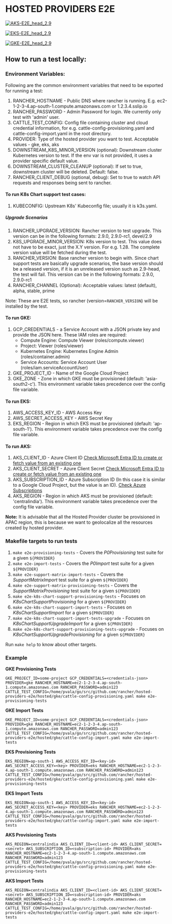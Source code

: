 # HOSTED PROVIDERS E2E

[![AKS-E2E_head_2.9](https://github.com/rancher/hosted-providers-e2e/actions/workflows/aks.yaml/badge.svg?branch=main)](https://github.com/rancher/hosted-providers-e2e/actions/workflows/aks.yaml)

[![EKS-E2E_head_2.9](https://github.com/rancher/hosted-providers-e2e/actions/workflows/eks.yaml/badge.svg?branch=main)](https://github.com/rancher/hosted-providers-e2e/actions/workflows/eks.yaml)

[![GKE-E2E_head_2.9](https://github.com/rancher/hosted-providers-e2e/actions/workflows/gke.yaml/badge.svg?branch=main)](https://github.com/rancher/hosted-providers-e2e/actions/workflows/gke.yaml)

## How to run a test locally:

### Environment Variables:
Following are the common environment variables that need to be exported for running a test:
1. RANCHER_HOSTNAME - Public DNS where rancher is running. E.g. ec2-1-2-3-4.ap-south-1.compute.amazonaws.com or 1.2.3.4.sslip.io
2. RANCHER_PASSWORD - Admin Password for login. We currently only test with 'admin' user.
3. CATTLE_TEST_CONFIG: Config file containing cluster and cloud credential information, for e.g. cattle-config-provisioning.yaml and cattle-config-import.yaml in the root directory.
4. PROVIDER: Type of the hosted provider you want to test. Acceptable values - gke, eks, aks
5. DOWNSTREAM_K8S_MINOR_VERSION (optional): Downstream cluster Kubernetes version to test. If the env var is not provided, it uses a provider specific default value.
6. DOWNSTREAM_CLUSTER_CLEANUP (optional): If set to true, downstream cluster will be deleted. Default: false. 
7. RANCHER_CLIENT_DEBUG (optional, debug): Set to true to watch API requests and responses being sent to rancher.

#### To run K8s Chart support test cases:
1. KUBECONFIG: Upstream K8s' Kubeconfig file; usually it is k3s.yaml.

##### Upgrade Scenarios
1. RANCHER_UPGRADE_VERSION: Rancher version to test upgrade. This version can be in the following formats: 2.9.0, 2.9.0-rc1, devel/2.9
2. K8S_UPGRADE_MINOR_VERSION: K8s version to test. This value does not have to be exact, just the X.Y version. For e.g. 1.28. The complete version value will be fetched during the test.
3. RANCHER_VERSION: Base rancher version to begin with. Since chart support tests are basically upgrade scenarios, the base version should be a released version, if it is an unreleased version such as 2.9-head, the test will fail. This version can be in the following formats: 2.9.0, 2.9.0-rc1
4. RANCHER_CHANNEL (Optional): Acceptable values: latest (default), alpha, stable, prime

Note: These are E2E tests, so rancher (version=`RANCHER_VERSION`) will be installed by the test.

#### To run GKE:
1. GCP_CREDENTIALS - a Service Account with a JSON private key and provide the JSON here. These IAM roles are required:
   - Compute Engine: Compute Viewer (roles/compute.viewer)
   - Project: Viewer (roles/viewer)
   - Kubernetes Engine: Kubernetes Engine Admin (roles/container.admin)
   - Service Accounts: Service Account User (roles/iam.serviceAccountUser)
2. GKE_PROJECT_ID - Name of the Google Cloud Project
3. GKE_ZONE - Zone in which GKE must be provisioned (default: 'asia-south2-c'). This environment variable takes precedence over the config file variable.

#### To run EKS:
1. AWS_ACCESS_KEY_ID - AWS Access Key
2. AWS_SECRET_ACCESS_KEY - AWS Secret Key
3. EKS_REGION - Region in which EKS must be provisioned (default: 'ap-south-1'). This environment variable takes precedence over the config file variable.

#### To run AKS:
1. AKS_CLIENT_ID - Azure Client ID [Check Microsoft Entra ID to create or fetch value from an existing one](https://learn.microsoft.com/en-us/entra/identity-platform/howto-create-service-principal-portal)
2. AKS_CLIENT_SECRET - Azure Client Secret [Check Microsoft Entra ID to create or fetch value from an existing one](https://learn.microsoft.com/en-us/entra/identity-platform/howto-create-service-principal-portal)
3. AKS_SUBSCRIPTION_ID - Azure Subscription ID (In this case it is similar to a Google Cloud Project, but the value is an ID). [Check Azure Subscriptions](https://learn.microsoft.com/en-us/microsoft-365/enterprise/subscriptions-licenses-accounts-and-tenants-for-microsoft-cloud-offerings?view=o365-worldwide#subscriptions)
4. AKS_REGION - Region in which AKS must be provisioned (default: 'centralindia'). This environment variable takes precedence over the config file variable.

**Note:** It is advisable that all the Hosted Provider cluster be provisioned in APAC region, this is because we want to geolocalize all the resources created by hosted provider.

### Makefile targets to run tests
1. `make e2e-provisioning-tests` - Covers the _P0Provisioning_ test suite for a given `${PROVIDER}`
2. `make e2e-import-tests` - Covers the _P0Import_ test suite for a given `${PROVIDER}`
3. `make e2e-support-matrix-import-tests` - Covers the _SupportMatrixImport_ test suite for a given `${PROVIDER}`
4. `make e2e-support-matrix-provisioning-tests` - Covers the _SupportMatrixProvisioning_ test suite for a given `${PROVIDER}`
5. `make e2e-k8s-chart-support-provisioning-tests` - Focuses on _K8sChartSupportProvisioning_ for a given `${PROVIDER}`
6. `make e2e-k8s-chart-support-import-tests` - Focuses on _K8sChartSupportImport_ for a given `${PROVIDER}`
7. `make e2e-k8s-chart-support-import-tests-upgrade` - Focuses on _K8sChartSupportUpgradeImport_ for a given `${PROVIDER}`
8. `make e2e-k8s-chart-support-provisioning-tests-upgrade` - Focuses on _K8sChartSupportUpgradeProvisioning_ for a given `${PROVIDER}`

Run `make help` to know about other targets.

### Example
**GKE Provisioning Tests**
```shell
GKE_PROJECT_ID=some-project GCP_CREDENTIALS=<credentials-json> PROVIDER=gke RANCHER_HOSTNAME=ec2-1-2-3-4.ap-south-1.compute.amazonaws.com RANCHER_PASSWORD=admin123 CATTLE_TEST_CONFIG=/home/pvala/go/src/github.com/rancher/hosted-providers-e2e/hosted/gke/cattle-config-provisioning.yaml make e2e-provisioning-tests
```

**GKE Import Tests**
```shell
GKE_PROJECT_ID=some-project GCP_CREDENTIALS=<credentials-json> PROVIDER=gke RANCHER_HOSTNAME=ec2-1-2-3-4.ap-south-1.compute.amazonaws.com RANCHER_PASSWORD=admin123 CATTLE_TEST_CONFIG=/home/pvala/go/src/github.com/rancher/hosted-providers-e2e/hosted/gke/cattle-config-import.yaml make e2e-import-tests
```

**EKS Provisioning Tests**
```shell
EKS_REGION=ap-south-1 AWS_ACCESS_KEY_ID=<key-id> AWS_SECRET_ACCESS_KEY=<key> PROVIDER=eks RANCHER_HOSTNAME=ec2-1-2-3-4.ap-south-1.compute.amazonaws.com RANCHER_PASSWORD=admin123 CATTLE_TEST_CONFIG=/home/pvala/go/src/github.com/rancher/hosted-providers-e2e/hosted/gke/cattle-config-provisioning.yaml make e2e-provisioning-tests
```

**EKS Import Tests**
```shell
EKS_REGION=ap-south-1 AWS_ACCESS_KEY_ID=<key-id> AWS_SECRET_ACCESS_KEY=<key> PROVIDER=eks RANCHER_HOSTNAME=ec2-1-2-3-4.ap-south-1.compute.amazonaws.com RANCHER_PASSWORD=admin123 CATTLE_TEST_CONFIG=/home/pvala/go/src/github.com/rancher/hosted-providers-e2e/hosted/gke/cattle-config-import.yaml make e2e-import-tests
```

**AKS Provisioning Tests**
```shell
AKS_REGION=centralindia AKS_CLIENT_ID=<client-id> AKS_CLIENT_SECRET=<secret> AKS_SUBSCRIPTION_ID=<subscription-id> PROVIDER=aks RANCHER_HOSTNAME=ec2-1-2-3-4.ap-south-1.compute.amazonaws.com RANCHER_PASSWORD=admin123 CATTLE_TEST_CONFIG=/home/pvala/go/src/github.com/rancher/hosted-providers-e2e/hosted/gke/cattle-config-provisioning.yaml make e2e-provisioning-tests
```

**AKS Import Tests**
```shell
AKS_REGION=centralindia AKS_CLIENT_ID=<client-id> AKS_CLIENT_SECRET=<secret> AKS_SUBSCRIPTION_ID=<subscription-id> PROVIDER=aks RANCHER_HOSTNAME=ec2-1-2-3-4.ap-south-1.compute.amazonaws.com RANCHER_PASSWORD=admin123 CATTLE_TEST_CONFIG=/home/pvala/go/src/github.com/rancher/hosted-providers-e2e/hosted/gke/cattle-config-import.yaml make e2e-import-tests
```
